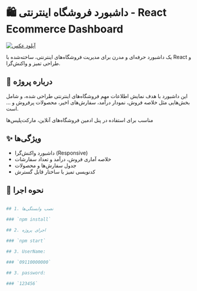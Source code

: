 # 🛍️ داشبورد فروشگاه اینترنتی - React Ecommerce Dashboard

<a href="https://uupload.ir/" target="_blank"><img src="https://s6.uupload.ir/files/demo_jcym.png" border="0" alt="آپلود عکس" /></a>

یک داشبورد حرفه‌ای و مدرن برای مدیریت فروشگاه‌های اینترنتی، ساخته‌شده با React و طراحی تمیز و واکنش‌گرا.

## 📌 درباره پروژه

این داشبورد با هدف نمایش اطلاعات مهم فروشگاه‌های اینترنتی طراحی شده، و شامل بخش‌هایی مثل خلاصه فروش، نمودار درآمد، سفارش‌های اخیر، محصولات پرفروش و ... است.

مناسب برای استفاده در پنل ادمین فروشگاه‌های آنلاین، مارکت‌پلیس‌ها

## ✨ ویژگی‌ها

- داشبورد واکنش‌گرا (Responsive)
- خلاصه آماری فروش، درآمد و تعداد سفارشات
- جدول سفارش‌ها و محصولات
- کدنویسی تمیز با ساختار قابل گسترش

## 🚀 نحوه اجرا

```bash

## 1. نصب وابستگی‌ها

### `npm install`

## 2. اجرای پروژه

### `npm start`

## 3. UserName:

### `09110000000`

## 3. password:

### `123456`

